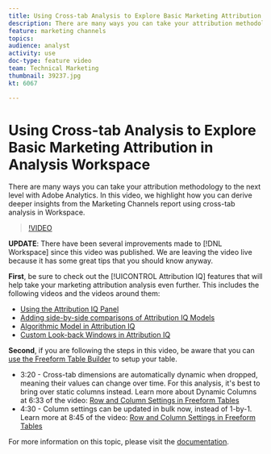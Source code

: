 ```yaml
---
title: Using Cross-tab Analysis to Explore Basic Marketing Attribution in Analysis Workspace
description: There are many ways you can take your attribution methodology to the next level with Adobe Analytics. In this video, we highlight how you can derive deeper insights from the Marketing Channels report using cross-tab analysis in Workspace.
feature: marketing channels
topics: 
audience: analyst
activity: use
doc-type: feature video
team: Technical Marketing
thumbnail: 39237.jpg
kt: 6067

---
```


# Using Cross-tab Analysis to Explore Basic Marketing Attribution in Analysis Workspace

There are many ways you can take your attribution methodology to the next level with Adobe Analytics. In this video, we highlight how you can derive deeper insights from the Marketing Channels report using cross-tab analysis in Workspace.

>[!VIDEO](https://video.tv.adobe.com/v/39237/?quality=12&learn=on)

**UPDATE**: There have been several improvements made to [!DNL Workspace] since this video was published. We are leaving the video live because it has some great tips that you should know anyway.

**First**, be sure to check out the [!UICONTROL Attribution IQ] features that will help take your marketing attribution analysis even further. This includes the following videos and the videos around them:

* [Using the Attribution IQ Panel](using-the-attribution-iq-panel.md)
* [Adding side-by-side comparisons of Attribution IQ Models](adding-side-by-side-comparisons-of-attribution-iq-models.md)
* [Algorithmic Model in Attribution IQ](algorithmic-model-in-attribution-iq.md)
* [Custom Look-back Windows in Attribution IQ](custom-lookback-windows-in-attribution-iq.md)

**Second**, if you are following the steps in this video, be aware that you can [use the Freeform Table Builder](../building-freeform-tables/using-the-freeform-table-builder-in-analysis-workspace.md) to setup your table.

* 3:20 - Cross-tab dimensions are automatically dynamic when dropped, meaning their values can change over time. For this analysis, it's best to bring over static columns instead. Learn more about Dynamic Columns at 6:33 of the video: [Row and Column Settings in Freeform Tables](../building-freeform-tables/row-and-column-settings-in-freeform-tables.md)
* 4:30 - Column settings can be updated in bulk now, instead of 1-by-1. Learn more at 8:45 of the video: [Row and Column Settings in Freeform Tables](../building-freeform-tables/row-and-column-settings-in-freeform-tables.md)
 

For more information on this topic, please visit the [documentation](https://docs.adobe.com/content/help/en/analytics/analyze/analysis-workspace/attribution/models.html).
